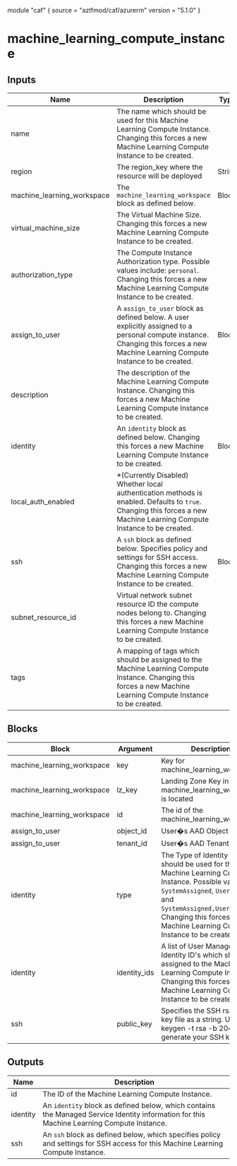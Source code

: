 module "caf" {
  source  = "aztfmod/caf/azurerm"
  version = "5.1.0"
}

# machine_learning_compute_instance

## Inputs
| Name | Description | Type | Required |
|------|-------------|------|:--------:|
|name| The name which should be used for this Machine Learning Compute Instance. Changing this forces a new Machine Learning Compute Instance to be created.||True|
| region |The region_key where the resource will be deployed|String|True|
|machine_learning_workspace|The `machine_learning_workspace` block as defined below.|Block|True|
|virtual_machine_size| The Virtual Machine Size. Changing this forces a new Machine Learning Compute Instance to be created.||True|
|authorization_type| The Compute Instance Authorization type. Possible values include: `personal`. Changing this forces a new Machine Learning Compute Instance to be created.||False|
|assign_to_user| A `assign_to_user` block as defined below. A user explicitly assigned to a personal compute instance. Changing this forces a new Machine Learning Compute Instance to be created.| Block |False|
|description| The description of the Machine Learning Compute Instance. Changing this forces a new Machine Learning Compute Instance to be created.||False|
|identity| An `identity` block as defined below. Changing this forces a new Machine Learning Compute Instance to be created.| Block |False|
|local_auth_enabled| *(Currently Disabled) Whether local authentication methods is enabled. Defaults to `true`. Changing this forces a new Machine Learning Compute Instance to be created.||False|
|ssh| A `ssh` block as defined below. Specifies policy and settings for SSH access. Changing this forces a new Machine Learning Compute Instance to be created.| Block |False|
|subnet_resource_id| Virtual network subnet resource ID the compute nodes belong to. Changing this forces a new Machine Learning Compute Instance to be created.||False|
|tags| A mapping of tags which should be assigned to the Machine Learning Compute Instance. Changing this forces a new Machine Learning Compute Instance to be created.||False|

## Blocks
| Block | Argument | Description | Required |
|-------|----------|-------------|----------|
|machine_learning_workspace| key | Key for  machine_learning_workspace||| Required if  |
|machine_learning_workspace| lz_key |Landing Zone Key in wich the machine_learning_workspace is located|||True|
|machine_learning_workspace| id | The id of the machine_learning_workspace |||True|
|assign_to_user|object_id| User�s AAD Object Id.|||False|
|assign_to_user|tenant_id| User�s AAD Tenant Id.|||False|
|identity|type| The Type of Identity which should be used for this Machine Learning Compute Instance. Possible values are `SystemAssigned`, `UserAssigned` and `SystemAssigned,UserAssigned`. Changing this forces a new Machine Learning Compute Instance to be created.|||True|
|identity|identity_ids| A list of User Managed Identity ID's which should be assigned to the Machine Learning Compute Instance. Changing this forces a new Machine Learning Compute Instance to be created.|||False|
|ssh|public_key| Specifies the SSH rsa public key file as a string. Use "ssh-keygen -t rsa -b 2048" to generate your SSH key pairs.|||True|

## Outputs
| Name | Description |
|------|-------------|
|id|The ID of the Machine Learning Compute Instance.|||
|identity|An `identity` block as defined below, which contains the Managed Service Identity information for this Machine Learning Compute Instance.|||
|ssh|An `ssh` block as defined below, which specifies policy and settings for SSH access for this Machine Learning Compute Instance.|||
